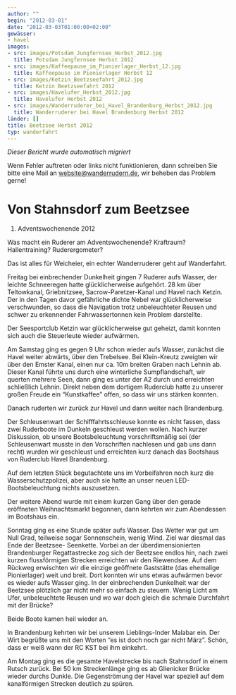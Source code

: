 ```yaml
---
author: ""
begin: "2012-03-01"
date: "2012-03-03T01:00:00+02:00"
gewässer:
- havel
images:
- src: images/Potsdam_Jungfernsee_Herbst_2012.jpg
  title: Potsdam Jungfernsee Herbst 2012
- src: images/Kaffeepause_im_Pionierlager_Herbst_12.jpg
  title: Kaffeepause im Pionierlager Herbst 12
- src: images/Ketzin_Beetzseefahrt_2012.jpg
  title: Ketzin Beetzseefahrt 2012
- src: images/Havelufer_Herbst_2012.jpg
  title: Havelufer Herbst 2012
- src: images/Wanderruderer_bei_Havel_Brandenburg_Herbst_2012.jpg
  title: Wanderruderer bei Havel Brandenburg Herbst 2012
länder: []
title: Beetzsee Herbst 2012
typ: wanderfahrt
---
```



*Dieser Bericht wurde automatisch migriert*

Wenn Fehler auftreten oder links nicht funktionieren, dann schreiben Sie bitte eine Mail an website@wanderrudern.de, wir beheben das Problem gerne!



# Von Stahnsdorf zum Beetzsee


1. Adventswochenende 2012

Was macht ein Ruderer am Adventswochenende? Kraftraum? Hallentraining? Ruderergometer?

Das ist alles für Weicheier, ein echter Wanderruderer geht auf Wanderfahrt.

Freitag bei einbrechender Dunkelheit gingen 7 Ruderer aufs Wasser, der leichte Schneeregen hatte glücklicherweise aufgehört. 28 km über Teltowkanal, Griebnitzsee, Sacrow-Paretzer-Kanal und Havel nach Ketzin. Der in den Tagen davor gefährliche dichte Nebel war glücklicherweise verschwunden, so dass die Navigation trotz unbeleuchteter Reusen und schwer zu erkennender Fahrwassertonnen kein Problem darstellte.

Der Seesportclub Ketzin war glücklicherweise gut geheizt, damit konnten sich auch die Steuerleute wieder aufwärmen.

Am Samstag ging es gegen 9 Uhr schon wieder aufs Wasser, zunächst die Havel weiter abwärts, über den Trebelsee. Bei Klein-Kreutz zweigten wir über den Emster Kanal, einen nur ca. 10m breiten Graben nach Lehnin ab. Dieser Kanal führte uns durch eine winterliche Sumpflandschaft, wir querten mehrere Seen, dann ging es unter der A2 durch und erreichten schließlich Lehnin. Direkt neben dem dortigem Ruderclub hatte zu unserer großen Freude ein “Kunstkaffee” offen, so dass wir uns stärken konnten.

Danach ruderten wir zurück zur Havel und dann weiter nach Brandenburg.

Der Schleusenwart der Schifffahrtsschleuse konnte es nicht fassen, dass zwei Ruderboote im Dunkeln geschleust werden wollen. Nach kurzer Diskussion, ob unsere Bootsbeleuchtung vorschriftsmäßig sei (der Schleusenwart musste in den Vorschriften nachlesen und gab uns dann recht) wurden wir geschleust und erreichten kurz danach das Bootshaus von Ruderclub Havel Brandenburg.

Auf dem letzten Stück begutachtete uns im Vorbeifahren noch kurz die Wasserschutzpolizei, aber auch sie hatte an unser neuen LED-Bootsbeleuchtung nichts auszusetzen.

Der weitere Abend wurde mit einem kurzen Gang über den gerade eröffneten Weihnachtsmarkt begonnen, dann kehrten wir zum Abendessen im Bootshaus ein.

Sonntag ging es eine Stunde später aufs Wasser. Das Wetter war gut um Null Grad, teilweise sogar Sonnenschein, wenig Wind. Ziel war diesmal das Ende der Beetzsee- Seenkette. Vorbei an der überdimensionierten Brandenburger Regattastrecke zog sich der Beetzsee endlos hin, nach zwei kurzen flussförmigen Strecken erreichten wir den Riewendsee. Auf dem Rückweg erwischten wir die einzige geöffnete Gaststätte (das ehemalige Pionierlager) weit und breit. Dort konnten wir uns etwas aufwärmen bevor es wieder aufs Wasser ging. In der einbrechenden Dunkelheit war der Beetzsee plötzlich gar nicht mehr so einfach zu steuern. Wenig Licht am Ufer, unbeleuchtete Reusen und wo war doch gleich die schmale Durchfahrt mit der Brücke?

Beide Boote kamen heil wieder an.

In Brandenburg kehrten wir bei unserem Lieblings-Inder Malabar ein. Der Wirt begrüßte uns mit den Worten “es ist doch noch gar nicht März”. Schön, dass er weiß wann der RC KST bei ihm einkehrt.

Am Montag ging es die gesamte Havelstrecke bis nach Stahnsdorf in einem Rutsch zurück. Bei 50 km Streckenlänge ging es ab Glienicker Brücke wieder durchs Dunkle. Die Gegenströmung der Havel war speziell auf dem kanalförmigen Strecken deutlich zu spüren.